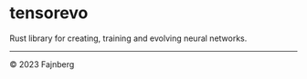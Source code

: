 # tensorevo

Rust library for creating, training and evolving neural networks.

---

© 2023 Fajnberg